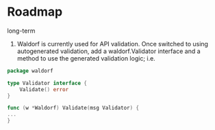 # Roadmap

long-term
1. Waldorf is currently used for API validation. Once switched to using autogenerated validation, add a waldorf.Validator interface 
and a method to use the generated validation logic; i.e.

```go
package waldorf 

type Validator interface {
    Validate() error
}

func (w *Waldorf) Validate(msg Validator) {
...
}
```
